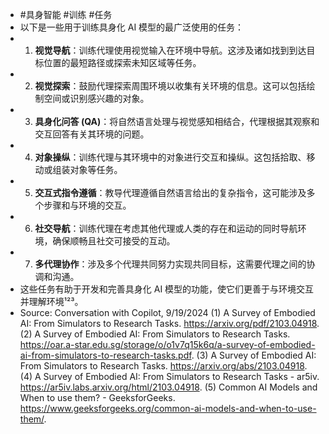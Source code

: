 - #具身智能 #训练 #任务
- 以下是一些用于训练具身化 AI 模型的最广泛使用的任务：
- 1. **视觉导航**：训练代理使用视觉输入在环境中导航。这涉及诸如找到到达目标位置的最短路径或探索未知区域等任务。
- 2. **视觉探索**：鼓励代理探索周围环境以收集有关环境的信息。这可以包括绘制空间或识别感兴趣的对象。
- 3. **具身化问答 (QA)**：将自然语言处理与视觉感知相结合，代理根据其观察和交互回答有关其环境的问题。
- 4. **对象操纵**：训练代理与其环境中的对象进行交互和操纵。这包括拾取、移动或组装对象等任务。
- 5. **交互式指令遵循**：教导代理遵循自然语言给出的复杂指令，这可能涉及多个步骤和与环境的交互。
- 6. **社交导航**：训练代理在考虑其他代理或人类的存在和运动的同时导航环境，确保顺畅且社交可接受的互动。
- 7. **多代理协作**：涉及多个代理共同努力实现共同目标，这需要代理之间的协调和沟通。
- 这些任务有助于开发和完善具身化 AI 模型的功能，使它们更善于与环境交互并理解环境¹²³。
- Source: Conversation with Copilot, 9/19/2024
  (1) A Survey of Embodied AI: From Simulators to Research Tasks. https://arxiv.org/pdf/2103.04918.
  (2) A Survey of Embodied AI: From Simulators to Research Tasks. https://oar.a-star.edu.sg/storage/o/o1v7q15k6q/a-survey-of-embodied-ai-from-simulators-to-research-tasks.pdf.
  (3) A Survey of Embodied AI: From Simulators to Research Tasks. https://arxiv.org/abs/2103.04918.
  (4) A Survey of Embodied AI: From Simulators to Research Tasks - ar5iv. https://ar5iv.labs.arxiv.org/html/2103.04918.
  (5) Common AI Models and When to use them? - GeeksforGeeks. https://www.geeksforgeeks.org/common-ai-models-and-when-to-use-them/.